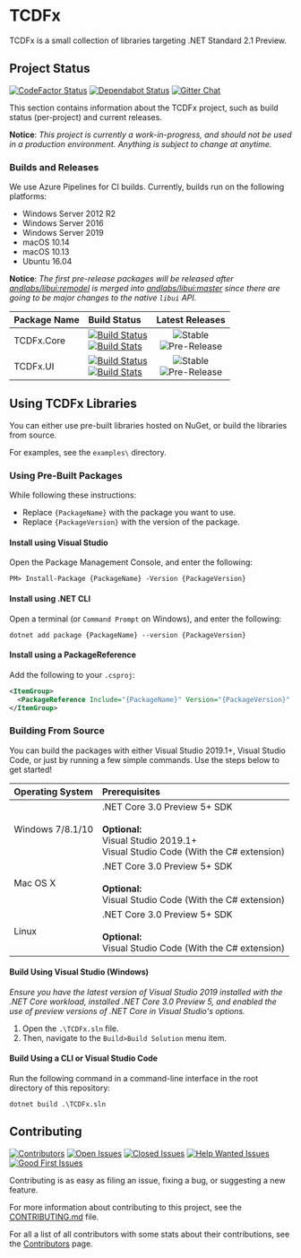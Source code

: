 # TCDFx

TCDFx is a small collection of libraries targeting .NET Standard 2.1 Preview.

<!--TODO: Add a sentence or two to the summary.-->

## Project Status

[![CodeFactor Status][Badges.CodeFactor]][Links.CodeFactor]
[![Dependabot Status][Badges.Dependabot]][Links.Dependabot]
[![Gitter Chat][Badges.Gitter]][Links.Gitter]

This section contains information about the TCDFx project, such as build status (per-project) and current releases.

**Notice**: *This project is currently a work-in-progress, and should not be used in a production environment. Anything is subject to change at anytime.*

[Badges.CodeFactor]: https://www.codefactor.io/repository/github/tom-corwin/tcdfx/badge
[Badges.Dependabot]: https://api.dependabot.com/badges/status?host=github&repo=tom-corwin/tcdfx
[Badges.Gitter]: https://badgen.net/badge/chat/on%20gitter/cyan
[Links.CodeFactor]: https://www.codefactor.io/repository/github/tom-corwin/tcdfx
[Links.Dependabot]: https://api.dependabot.com/badges/status?host=github&repo=tom-corwin/tcdfx
[Links.Gitter]: https://gitter.im/tom-corwin/tcdfx?utm_source=badge&utm_medium=badge&utm_campaign=pr-badge

### Builds and Releases

We use Azure Pipelines for CI builds. Currently, builds run on the following platforms:

  - Windows Server 2012 R2
  - Windows Server 2016
  - Windows Server 2019
  - macOS 10.14
  - macOS 10.13
  - Ubuntu 16.04

**Notice**: *The first pre-release packages will be released after [andlabs/libui:remodel](https://github.com/andlabs/libui/tree/remodel) is merged into [andlabs/libui:master](https://github.com/andlabs/libui/tree/master) since there are going to be major changes to the native `libui` API.*


| Package Name | Build Status                                                                                                                                             | Latest Releases                                                                      |
| :----------- | :------------------------------------------------------------------------------------------------------------------------------------------------------- | :----------------------------------------------------------------------------------: |
| TCDFx.Core   | [![Build Status][TCDFxCore.BuildStatus.Badge]][TCDFxCore.BuildStatus.Link]<br/>[![Build Stats][TCDFxCore.BuildStatus.Stats]][TCDFxCore.BuildStatus.Link] | ![Stable][TCDFxCore.Packages.Badge]<br/>![Pre-Release][TCDFxCore.Packages.Badge.Pre] |
| TCDFx.UI     | [![Build Status][TCDFxUI.BuildStatus.Badge]][TCDFxUI.BuildStatus.Link]<br/>[![Build Stats][TCDFxUI.BuildStatus.Stats]][TCDFxUI.BuildStatus.Link]         | ![Stable][TCDFxUI.Packages.Badge]<br/>![Pre-Release][TCDFxUI.Packages.Badge.Pre]     |

[TCDFxCore.BuildStatus.Badge]: https://dev.azure.com/tom-corwin/tcdfx-build/_apis/build/status/TCDFx.Core
[TCDFxCore.BuildStatus.Stats]: https://buildstats.info/azurepipelines/chart/tom-corwin/tcdfx/13?showStats=false
[TCDFxCore.BuildStatus.Link]: https://dev.azure.com/tom-corwin/tcdfx-build/_build/latest?definitionId=13
[TCDFxUI.BuildStatus.Badge]: https://dev.azure.com/tom-corwin/tcdfx-build/_apis/build/status/TCDFx.UI
[TCDFxUI.BuildStatus.Stats]: https://buildstats.info/azurepipelines/chart/tom-corwin/tcdfx/14?showStats=false
[TCDFxUI.BuildStatus.Link]: https://dev.azure.com/tom-corwin/tcdfx-build/_build/latest?definitionId=14
[TCDFxCore.Packages.Badge]: https://badgen.net/nuget/v/TCDFx.Core?color=blue&label=stable
[TCDFxCore.Packages.Badge.Pre]: https://badgen.net/nuget/v/TCDFx.Core/pre?color=cyan&label=pre-release
[TCDFxUI.Packages.Badge]: https://badgen.net/nuget/v/TCDFx.UI?color=blue&label=stable
[TCDFxUI.Packages.Badge.Pre]: https://badgen.net/nuget/v/TCDFx.UI/pre?color=cyan&label=pre-release

## Using TCDFx Libraries

You can either use pre-built libraries hosted on NuGet, or build the libraries from source.

For examples, see the `examples\` directory.

### Using Pre-Built Packages

While following these instructions:

  * Replace `{PackageName}` with the package you want to use.  
  * Replace `{PackageVersion}` with the version of the package.

#### Install using Visual Studio

Open the Package Management Console, and enter the following:

```
PM> Install-Package {PackageName} -Version {PackageVersion}
```

#### Install using .NET CLI

Open a terminal (or `Command Prompt` on Windows), and enter the following:

```
dotnet add package {PackageName} --version {PackageVersion}
```

#### Install using a PackageReference

Add the following to your `.csproj`:

```xml
<ItemGroup>
  <PackageReference Include="{PackageName}" Version="{PackageVersion}" />
</ItemGroup>
```

### Building From Source

You can build the packages with either Visual Studio 2019.1+, Visual Studio Code, or just by running a few simple commands. Use the steps below to get started!

| Operating System | Prerequisites                                                                                                                                             |
| :--------------- | :-------------------------------------------------------------------------------------------------------------------------------------------------------- |
| Windows 7/8.1/10 | .NET Core 3.0 Preview 5+ SDK<br/><br/>**Optional:**<br/>Visual Studio 2019.1+<br/>Visual Studio Code (With the C# extension) |
| Mac OS X         | .NET Core 3.0 Preview 5+ SDK<br/><br/>**Optional:**<br/>Visual Studio Code (With the C# extension)                                                                   |
| Linux            | .NET Core 3.0 Preview 5+ SDK<br/><br/>**Optional:**<br/>Visual Studio Code (With the C# extension)                                                                   |

#### Build Using Visual Studio (Windows)

*Ensure you have the latest version of Visual Studio 2019 installed with the .NET Core
workload, installed .NET Core 3.0 Preview 5, and enabled the use of preview versions of
.NET Core in Visual Studio's options.*

1. Open the `.\TCDFx.sln` file.
2. Then, navigate to the `Build>Build Solution` menu item.

#### Build Using a CLI or Visual Studio Code

Run the following command in a command-line interface in the root directory of this repository:

```
dotnet build .\TCDFx.sln
```

## Contributing

[![Contributors][Badges.Contributors]][Links.Contributors]
[![Open Issues][Badges.Issues.Open]][Links.Issues.Open]
[![Closed Issues][Badges.Issues.Closed]][Links.Issues.Closed]
[![Help Wanted Issues][Badges.Issues.HelpWanted]][Links.Issues.HelpWanted]
[![Good First Issues][Badges.Issues.GoodFirstIssue]][Links.Issues.GoodFirstIssue]

Contributing is as easy as filing an issue, fixing a bug, or suggesting a new feature.

For more information about contributing to this project, see the [CONTRIBUTING.md][Links.Contributing] file.

For all a list of all contributors with some stats about their contributions, see the [Contributors][Links.Contributors] page.

[Badges.Contributors]: https://badgen.net/github/contributors/tom-corwin/tcdfx
[Badges.Issues.Open]: https://badgen.net/github/open-issues/tom-corwin/tcdfx/
[Badges.Issues.Closed]: https://badgen.net/github/closed-issues/tom-corwin/tcdfx/
[Badges.Issues.HelpWanted]: https://badgen.net/github/label-issues/tom-corwin/tcdfx/help%20wanted/open
[Badges.Issues.GoodFirstIssue]: https://badgen.net/github/label-issues/tom-corwin/tcdfx/good%20first%20issue/open
[Links.Contributors]: https://github.com/tom-corwin/tcdfx/graphs/contributors
[Links.Issues.Open]: https://github.com/tom-corwin/tcdfx/issues?&q=is%3Aissue+is%3Aopen
[Links.Issues.Closed]: https://github.com/tom-corwin/tcdfx/issues?&q=is%3Aissue+is%3Aclosed
[Links.Issues.HelpWanted]: https://github.com/tom-corwin/tcdfx/issues?q=is%3Aissue+is%3Aopen+label%3A%22help+wanted%22
[Links.Issues.GoodFirstIssue]: https://github.com/tom-corwin/tcdfx/issues?q=is%3Aissue+is%3Aopen+label%3A%22good+first+issue%22
[Links.Contributing]: https://github.com/tom-corwin/tcdfx/blob/master/CONTRIBUTING.md